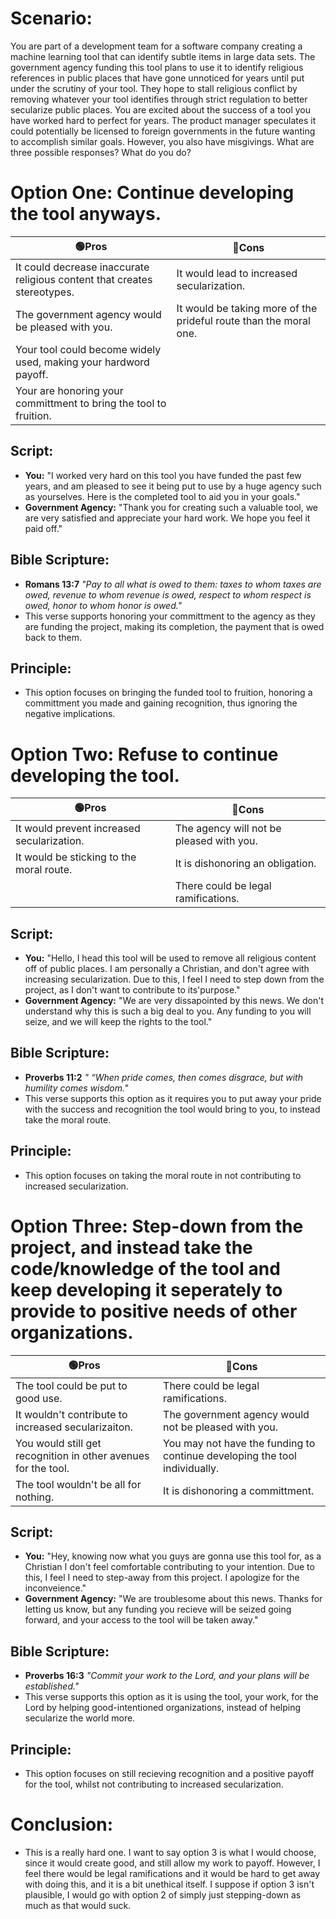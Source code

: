 # Scenario:
You are part of a development team for a software company creating a machine learning tool that can identify subtle items in large data sets.
The government agency funding this tool plans to use it to identify religious references in public places that have gone unnoticed for years until put under
the scrutiny of your tool. They hope to stall religious conflict by removing whatever your tool identifies through strict regulation to better 
secularize public places. You are excited about the success of a tool you have worked hard to perfect for years. The product manager speculates it
could potentially be licensed to foreign governments in the future wanting to accomplish similar goals. 
However, you also have misgivings. What are three possible responses? What do you do?


# Option One: Continue developing the tool anyways.


|   🟢Pros      |    🔴Cons       |
| ---------------| --------------- | 
| It could decrease inaccurate religious content that creates stereotypes. | It would lead to increased secularization. | 
| The government agency would be pleased with you. | It would be taking more of the prideful route than the moral one.| 
| Your tool could become widely used, making your hardword payoff. || 
| Your are honoring your committment to bring the tool to fruition. || 


## Script:
* **You:** "I worked very hard on this tool you have funded the past few years, and am pleased to see it being put to use by a huge agency such as yourselves. 
Here is the completed tool to aid you in your goals."
* **Government Agency:** "Thank you for creating such a valuable tool, we are very satisfied and appreciate your hard work. We hope you feel it paid off."

## Bible Scripture:
* **Romans 13:7** _"Pay to all what is owed to them: taxes to whom taxes are owed, revenue to whom revenue is owed, respect to whom
respect is owed, honor to whom honor is owed."_
* This verse supports honoring your committment to the agency as they are funding the project, making its completion, the payment that is owed back to them.

## Principle:
* This option focuses on bringing the funded tool to fruition, honoring a committment you made and gaining recognition, thus ignoring the negative implications.

# Option Two: Refuse to continue developing the tool.

|   🟢Pros      |    🔴Cons       |
| ---------------| --------------- | 
| It would prevent increased secularization. | The agency will not be pleased with you. | 
| It would be sticking to the moral route. | It is dishonoring an obligation. | 
| | There could be legal ramifications. | 

## Script:
* **You:** "Hello, I head this tool will be used to remove all religious content off of public places. I am personally a Christian, and don't agree with increasing
secularization. Due to this, I feel I need to step down from the project, as I don't want to contribute to its'purpose."
* **Government Agency:** "We are very dissapointed by this news. We don't understand why this is such a big deal to you. Any funding to you will seize, and
we will keep the rights to the tool."

## Bible Scripture:
* **Proverbs 11:2** _" “When pride comes, then comes disgrace, but with humility comes wisdom."_
* This verse supports this option as it requires you to put away your pride with the success and recognition the tool would bring to you, to instead take
the moral route.

## Principle:
* This option focuses on taking the moral route in not contributing to increased secularization.

# Option Three: Step-down from the project, and instead take the code/knowledge of the tool and keep developing it seperately to provide to positive needs of other organizations. 


|   🟢Pros      |    🔴Cons       |
| ---------------| --------------- | 
| The tool could be put to good use. | There could be legal ramifications.| 
| It wouldn't contribute to increased secularizaiton. | The government agency would not be pleased with you. | 
|You would still get recognition in other avenues for the tool.| You may not have the funding to continue developing the tool individually.| 
|The tool wouldn't be all for nothing.|It is dishonoring a committment. | 

## Script:
* **You:** "Hey, knowing now what you guys are gonna use this tool for, as a Christian I don't feel comfortable contributing to your intention. Due to this,
I feel I need to step-away from this project. I apologize for the inconveience."
* **Government Agency:** "We are troublesome about this news. Thanks for letting us know, but any funding you recieve will be seized going forward, and your
access to the tool will be taken away."

## Bible Scripture:
* **Proverbs 16:3** _"Commit your work to the Lord, and your plans will be established."_
* This verse supports this option as it is using the tool, your work, for the Lord by helping good-intentioned organizations, instead of helping secularize
the world more.

## Principle:
* This option focuses on still recieving recognition and a positive payoff for the tool, whilst not contributing to increased secularization.

# Conclusion:
* This is a really hard one. I want to say option 3 is what I would choose, since it would create good, and still allow my work to payoff. However, 
I feel there would be legal ramifications and it would be hard to get away with doing this, and it is a bit 
unethical itself. I suppose if option 3 isn't plausible, I would go with option 2 of simply just stepping-down as much as that would suck.
